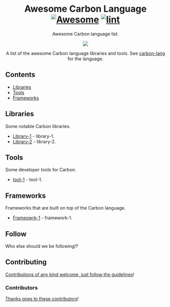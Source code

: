 <div align="center">

<!-- title -->

<!--lint ignore no-dead-urls-->

# Awesome Carbon Language [![Awesome](https://awesome.re/badge.svg)](https://awesome.re) [![lint](https://github.com/souravjamwal77/awesome-carbon-lang/actions/workflows/lint.yaml/badge.svg)](https://github.com/souravjamwal77/awesome-carbon-lang/actions/workflows/lint.yaml)

<!-- subtitle -->

Awesome Carbon language list.

<!-- image -->

<a href="https://github.com/carbon-language/carbon-lang" target="_blank" rel="noopener noreferrer">
  <img src="https://upload.wikimedia.org/wikipedia/commons/e/e1/Carbon_logo.png" />
</a>

<!-- description -->

A list of the awesome Carbon language libraries and tools. See
[carbon-lang](https://github.com/carbon-language/carbon-lang) for the language.

</div>

<!-- TOC -->

## Contents

- [Libraries](#libraries)
- [Tools](#tools)
- [Frameworks](#frameworks)

<!-- CONTENT -->

## Libraries

Some notable Carbon libraries.


- [Library-1](link) - library-1.
- [Library-2](link) - library-2.

## Tools

Some developer tools for Carbon.

- [tool-1](link) - tool-1.

<!-- END CONTENT -->


## Frameworks

Frameworks that are built on top of the Carbon language.

- [Frameowrk-1](link) - framework-1.


## Follow

<!-- list people worth following on social sites (Twitter, LinkedIn, GitHub, YouTube etc.) -->

Who else should we be following!?

## Contributing

[Contributions of any kind welcome, just follow the guidelines](contributing.md)!

### Contributors

[Thanks goes to these contributors](https://github.com/souravjamwal77/awesome-carbon-lang/graphs/contributors)!
